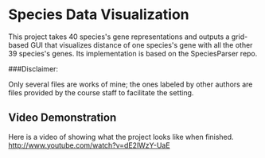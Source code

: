Species Data Visualization
==========================

This project takes 40 species's gene representations and outputs a grid-based GUI that visualizes distance of one species's gene with all the other 39 species's genes. Its implementation is based on the SpeciesParser repo.

###Disclaimer:

Only several files are works of mine; the ones labeled by other authors are files provided by the course staff to facilitate the setting.

Video Demonstration
-------------------
Here is a video of showing what the project looks like when finished. http://www.youtube.com/watch?v=dE2lWzY-UaE
